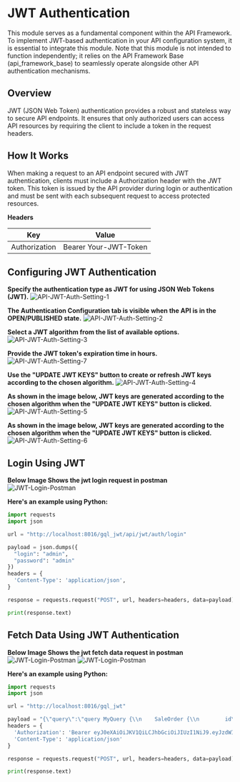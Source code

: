 # JWT Authentication

This module serves as a fundamental component within the API Framework. To implement JWT-based authentication in your API configuration system, it is essential to integrate this module. Note that this module is not intended to function independently; it relies on the API Framework Base (api_framework_base) to seamlessly operate alongside other API authentication mechanisms.

## Overview

JWT (JSON Web Token) authentication provides a robust and stateless way to secure API endpoints. It ensures that only authorized users can access API resources by requiring the client to include a token in the request headers.

## How It Works

When making a request to an API endpoint secured with JWT authentication, clients must include a Authorization header with the JWT token. This token is issued by the API provider during login or authentication and must be sent with each subsequent request to access protected resources.

**Headers**

|Key|Value|
|:-------:|:----------------:|
|Authorization|Bearer Your-JWT-Token|

## Configuring JWT Authentication

**Specify the authentication type as JWT for using JSON Web Tokens (JWT).**
<img src="static/description/assets/api-jwt-images/API-JWT-Auth-Setting-1.png" class="img-fluid" alt="API-JWT-Auth-Setting-1"/>

**The Authentication Configuration tab is visible when the API is in the OPEN/PUBLISHED state.**
<img src="static/description/assets/api-jwt-images/API-JWT-Auth-Setting-2.png" class="img-fluid" alt="API-JWT-Auth-Setting-2"/>

**Select a JWT algorithm from the list of available options.**
<img src="static/description/assets/api-jwt-images/API-JWT-Auth-Setting-3.png" class="img-fluid" alt="API-JWT-Auth-Setting-3"/>

**Provide the JWT token's expiration time in hours.**
<img src="static/description/assets/api-jwt-images/API-JWT-Auth-Setting-7.png" class="img-fluid" alt="API-JWT-Auth-Setting-7"/>

**Use the "UPDATE JWT KEYS" button to create or refresh JWT keys according to the chosen algorithm.**
<img src="static/description/assets/api-jwt-images/API-JWT-Auth-Setting-4.png" class="img-fluid" alt="API-JWT-Auth-Setting-4"/>

**As shown in the image below, JWT keys are generated according to the chosen algorithm when the "UPDATE JWT KEYS" button is clicked.**
<img src="static/description/assets/api-jwt-images/API-JWT-Auth-Setting-5.png" class="img-fluid" alt="API-JWT-Auth-Setting-5"/>

**As shown in the image below, JWT keys are generated according to the chosen algorithm when the "UPDATE JWT KEYS" button is clicked.**
<img src="static/description/assets/api-jwt-images/API-JWT-Auth-Setting-6.png" class="img-fluid" alt="API-JWT-Auth-Setting-6"/>

## Login Using JWT

**Below Image Shows the jwt login request in postman**
<img src="static/description/assets/api-jwt-images/JWT-Login-Postman.png" class="img-fluid" alt="JWT-Login-Postman"/>

**Here's an example using Python:**
```python
import requests
import json

url = "http://localhost:8016/gql_jwt/api/jwt/auth/login"

payload = json.dumps({
  "login": "admin",
  "password": "admin"
})
headers = {
  'Content-Type': 'application/json',
}

response = requests.request("POST", url, headers=headers, data=payload)

print(response.text)
```

## Fetch Data Using JWT Authentication

**Below Image Shows the jwt fetch data request in postman**
<img src="static/description/assets/api-jwt-images/JWT-Fetch-Data-1.png" class="img-fluid" alt="JWT-Login-Postman"/>
<img src="static/description/assets/api-jwt-images/JWT-Fetch-Data-2.png" class="img-fluid" alt="JWT-Login-Postman"/>

**Here's an example using Python:**
```python
import requests
import json

url = "http://localhost:8016/gql_jwt"

payload = "{\"query\":\"query MyQuery {\\n    SaleOrder {\\n        id\\n        name\\n    }\\n}\",\"variables\":{}}"
headers = {
  'Authorization': 'Bearer eyJ0eXAiOiJKV1QiLCJhbGciOiJIUzI1NiJ9.eyJzdWIiOjIsIm5hbWUiOiJNaXRjaGVsbCBBZG1pbiIsImV4cCI6MTczMDIyNzYwM30.wbcAM5Ps-qvPvLkW-IJX7iODHXQo1Ps6-14Hiq4FClE',
  'Content-Type': 'application/json'
}

response = requests.request("POST", url, headers=headers, data=payload)

print(response.text)

```
